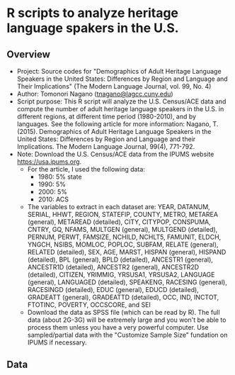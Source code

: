 # R scripts to analyze heritage language spakers in the U.S.
## Overview
- Project: Source codes for "Demographics of Adult Heritage Language Speakers in the United States: Differences by Region and Language and Their Implications" (The Modern Language Journal, vol. 99, No. 4)
- Author: Tomonori Nagano (tnagano@lagcc.cuny.edu)
- Script purpose: This R script will analyze the U.S. Census/ACE data and compute the number of adult heritage language speakers in the U.S. in different regions, at different time period (1980-2010), and by languages. See the following article for more information: Nagano, T. (2015). Demographics of Adult Heritage Language Speakers in the United States: Differences by Region and Language and their Implications. The Modern Language Journal, 99(4), 771-792.
- Note: Download the U.S. Census/ACE data from the IPUMS website https://usa.ipums.org. 
	- For the article, I used the following data:
		- 1980: 5% state
		- 1990: 5%
		- 2000: 5%
		- 2010: ACS
	- The variables to extract in each dataset are: YEAR, DATANUM, SERIAL, HHWT, REGION, STATEFIP, COUNTY, METRO, METAREA (general), METAREAD (detailed), CITY, CITYPOP, CONSPUMA, CNTRY, GQ, NFAMS, MULTGEN (general), MULTGEND (detailed), PERNUM, PERWT, FAMSIZE, NCHILD, NCHLT5, FAMUNIT, ELDCH, YNGCH, NSIBS, MOMLOC, POPLOC, SUBFAM, RELATE (general), RELATED (detailed), SEX, AGE, MARST, HISPAN (general), HISPAND (detailed), BPL (general), BPLD (detailed), ANCESTR1 (general), ANCESTR1D (detailed), ANCESTR2 (general), ANCESTR2D (detailed), CITIZEN, YRIMMIG, YRSUSA1, YRSUSA2, LANGUAGE (general), LANGUAGED (detailed), SPEAKENG, RACESING (general), RACESINGD (detailed), EDUC (general), EDUCD (detailed), GRADEATT (general), GRADEATTD (detailed), OCC, IND, INCTOT, FTOTINC, POVERTY, OCCSCORE, and SEI
	- Download the data as SPSS file (which can be read by R). The full data (about 2G-3G) will be extremely large and you won't be able to process them unless you have a very powerful computer. Use sampled/partial data with the "Customize Sample Size" fundation on IPUMS if necessary.

## Data 